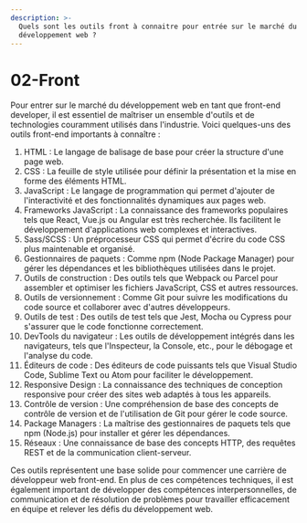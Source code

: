 ```yaml
---
description: >-
  Quels sont les outils front à connaitre pour entrée sur le marché du
  développement web ?
---
```


# 02-Front

Pour entrer sur le marché du développement web en tant que front-end developer, il est essentiel de maîtriser un ensemble d'outils et de technologies couramment utilisés dans l'industrie. Voici quelques-uns des outils front-end importants à connaître :

1. HTML : Le langage de balisage de base pour créer la structure d'une page web.
2. CSS : La feuille de style utilisée pour définir la présentation et la mise en forme des éléments HTML.
3. JavaScript : Le langage de programmation qui permet d'ajouter de l'interactivité et des fonctionnalités dynamiques aux pages web.
4. Frameworks JavaScript : La connaissance des frameworks populaires tels que React, Vue.js ou Angular est très recherchée. Ils facilitent le développement d'applications web complexes et interactives.
5. Sass/SCSS : Un préprocesseur CSS qui permet d'écrire du code CSS plus maintenable et organisé.
6. Gestionnaires de paquets : Comme npm (Node Package Manager) pour gérer les dépendances et les bibliothèques utilisées dans le projet.
7. Outils de construction : Des outils tels que Webpack ou Parcel pour assembler et optimiser les fichiers JavaScript, CSS et autres ressources.
8. Outils de versionnement : Comme Git pour suivre les modifications du code source et collaborer avec d'autres développeurs.
9. Outils de test : Des outils de test tels que Jest, Mocha ou Cypress pour s'assurer que le code fonctionne correctement.
10. DevTools du navigateur : Les outils de développement intégrés dans les navigateurs, tels que l'Inspecteur, la Console, etc., pour le débogage et l'analyse du code.
11. Éditeurs de code : Des éditeurs de code puissants tels que Visual Studio Code, Sublime Text ou Atom pour faciliter le développement.
12. Responsive Design : La connaissance des techniques de conception responsive pour créer des sites web adaptés à tous les appareils.
13. Contrôle de version : Une compréhension de base des concepts de contrôle de version et de l'utilisation de Git pour gérer le code source.
14. Package Managers : La maîtrise des gestionnaires de paquets tels que npm (Node.js) pour installer et gérer les dépendances.
15. Réseaux : Une connaissance de base des concepts HTTP, des requêtes REST et de la communication client-serveur.

Ces outils représentent une base solide pour commencer une carrière de développeur web front-end. En plus de ces compétences techniques, il est également important de développer des compétences interpersonnelles, de communication et de résolution de problèmes pour travailler efficacement en équipe et relever les défis du développement web.
